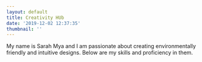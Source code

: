 ```yaml
---
layout: default
title: Creativity HUb
date: '2019-12-02 12:37:35'
thumbnail: ''
---
```

My name is Sarah Mya and I am passionate about creating environmentally friendly and intuitive designs. Below are my skills and proficiency in them.
